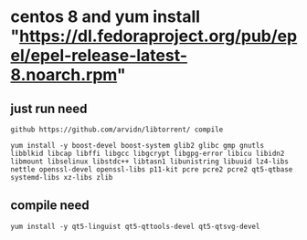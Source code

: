 # centos 8 and yum install "https://dl.fedoraproject.org/pub/epel/epel-release-latest-8.noarch.rpm"

## just run need
```
github https://github.com/arvidn/libtorrent/ compile

yum install -y boost-devel boost-system glib2 glibc gmp gnutls libblkid libcap libffi libgcc libgcrypt libgpg-error libicu libidn2 libmount libselinux libstdc++ libtasn1 libunistring libuuid lz4-libs nettle openssl-devel openssl-libs p11-kit pcre pcre2 pcre2 qt5-qtbase systemd-libs xz-libs zlib
```

## compile need
```
yum install -y qt5-linguist qt5-qttools-devel qt5-qtsvg-devel
```